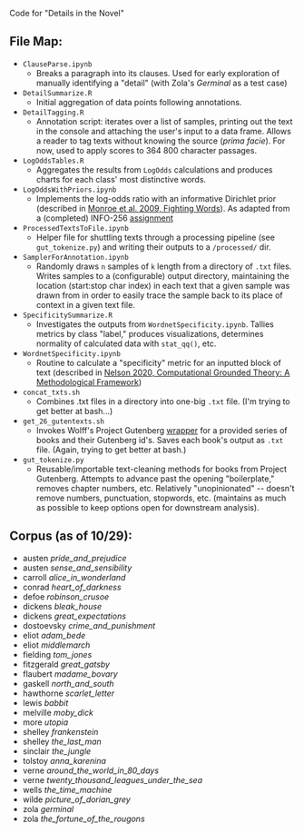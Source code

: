 Code for "Details in the Novel"

## File Map:

* `ClauseParse.ipynb`
  * Breaks a paragraph into its clauses. Used for early exploration of manually identifying a "detail" (with Zola's *Germinal* as a test case)
* `DetailSummarize.R`
  * Initial aggregation of data points following annotations.
* `DetailTagging.R`
  * Annotation script: iterates over a list of samples, printing out the text in the console and attaching the user's input to a data frame. Allows a reader to tag texts without knowing the source (*prima facie*). For now, used to apply scores to 364 800 character passages.
* `LogOddsTables.R`
  * Aggregates the results from `LogOdds` calculations and produces charts for each class' most distinctive words.
* `LogOddsWithPriors.ipynb`
  * Implements the log-odds ratio with an informative Dirichlet prior (described in [Monroe et al. 2009, Fighting Words](http://languagelog.ldc.upenn.edu/myl/Monroe.pdf)). As adapted from a (completed) INFO-256 [assignment](https://github.com/dbamman/anlp21/blob/main/2.compare/Log-odds%20ratio%20with%20priors_TODO.ipynb)
* `ProcessedTextsToFile.ipynb`
  * Helper file for shuttling texts through a processing pipeline (see `gut_tokenize.py`) and writing their outputs to a `/processed/` dir.
* `SamplerForAnnotation.ipynb`
  * Randomly draws `n` samples of `k` length from a directory of `.txt` files. Writes samples to a (configurable) output directory, maintaining the location (start:stop char index) in each text that a given sample was drawn from in order to easily trace the sample back to its place of context in a given text file.
* `SpecificitySummarize.R`
  * Investigates the outputs from `WordnetSpecificity.ipynb`. Tallies metrics by class "label," produces visualizations, determines normality of calculated data with `stat_qq()`, etc.
* `WordnetSpecificity.ipynb`
  * Routine to calculate a "specificity" metric for an inputted block of text (described in [Nelson 2020, Computational
Grounded Theory: A Methodological Framework](https://journals.sagepub.com/doi/pdf/10.1177/0049124117729703))
* `concat_txts.sh`
  * Combines .txt files in a directory into one-big `.txt` file. (I'm trying to get better at bash...)
* `get_26_gutentexts.sh`
  * Invokes Wolff's Project Gutenberg [wrapper](https://github.com/c-w/gutenberg) for a provided series of books and their Gutenberg id's. Saves each book's output as `.txt` file. (Again, trying to get better at bash.)
* `gut_tokenize.py`
  * Reusable/importable text-cleaning methods for books from Project Gutenberg. Attempts to advance past the opening "boilerplate," removes chapter numbers, etc. Relatively "unopinionated" -- doesn't remove numbers, punctuation, stopwords, etc. (maintains as much as possible to keep options open for downstream analysis).

## Corpus (as of 10/29):

* austen *pride_and_prejudice*
* austen *sense_and_sensibility*
* carroll *alice_in_wonderland*
* conrad *heart_of_darkness*
* defoe *robinson_crusoe*
* dickens *bleak_house*
* dickens *great_expectations*
* dostoevsky *crime_and_punishment*
* eliot *adam_bede*
* eliot *middlemarch*
* fielding *tom_jones*
* fitzgerald *great_gatsby*
* flaubert *madame_bovary*
* gaskell *north_and_south*
* hawthorne *scarlet_letter*
* lewis *babbit*
* melville *moby_dick*
* more *utopia*
* shelley *frankenstein*
* shelley *the_last_man*
* sinclair *the_jungle*
* tolstoy *anna_karenina*
* verne *around_the_world_in_80_days*
* verne *twenty_thousand_leagues_under_the_sea*
* wells *the_time_machine*
* wilde *picture_of_dorian_grey*
* zola *germinal*
* zola *the_fortune_of_the_rougons*